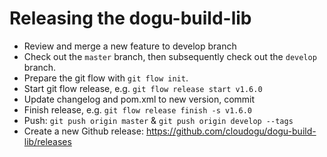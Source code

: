 # Releasing the dogu-build-lib

- Review and merge a new feature to develop branch
- Check out the `master` branch, then subsequently check out the `develop` branch.
- Prepare the git flow with `git flow init`.
- Start git flow release, e.g. `git flow release start v1.6.0`
- Update changelog and pom.xml to new version, commit
- Finish release, e.g. `git flow release finish -s v1.6.0`
- Push: `git push origin master` & `git push origin develop --tags`
- Create a new Github release: https://github.com/cloudogu/dogu-build-lib/releases
